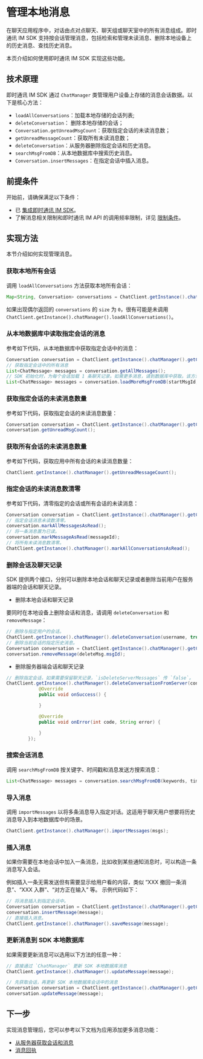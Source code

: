 # 管理本地消息

在聊天应用程序中，对话由点对点聊天、聊天组或聊天室中的所有消息组成。即时通讯 IM SDK 支持按会话管理消息，包括检索和管理未读消息、删除本地设备上的历史消息、查找历史消息。

本页介绍如何使用即时通讯 IM SDK 实现这些功能。

## 技术原理

即时通讯 IM SDK 通过 `ChatManager` 类管理用户设备上存储的消息会话数据。以下是核心方法：

- `loadAllConversations`：加载本地存储的会话列表;
- `deleteConversation`： 删除本地存储的会话；
- `Conversation.getUnreadMsgCount`：获取指定会话的未读消息数；
- `getUnreadMessageCount`：获取所有未读消息数；
- `deleteConversation`：从服务器删除指定会话和历史消息。
- `searchMsgFromDB`：从本地数据库中搜索历史消息。
- `Conversation.insertMessages`：在指定会话中插入消息。

## 前提条件

开始前，请确保满足以下条件：

- 已 [集成即时通讯 IM SDK](./agora_chat_get_started_android?platform=Android#集成-agora-chat-sdk)。
- 了解消息相关限制和即时通讯 IM API 的调用频率限制，详见 [限制条件](./agora_chat_limitation_android?platform=Android)。

## 实现方法

本节介绍如何实现管理消息。

### 获取本地所有会话

调用 `loadAllConversations` 方法获取本地所有会话：

```java
Map<String, Conversation> conversations = ChatClient.getInstance().chatManager().getAllConversations();
```

如果出现偶尔返回的 `conversations` 的 `size` 为 `0`，很有可能是未调用 `ChatClient.getInstance().chatManager().loadAllConversations()`。

### 从本地数据库中读取指定会话的消息

参考如下代码，从本地数据库中获取指定会话中的消息：

```java
Conversation conversation = ChatClient.getInstance().chatManager().getConversation(username);
// 获取指定会话中的所有消息
List<ChatMessage> messages = conversation.getAllMessages();
// SDK 初始化时，为每个会话加载 1 条聊天记录。如需更多消息，请到数据库中获取。该方法获取 `startMsgId` 之前的 `pagesize` 条消息，SDK 会将这些消息自动存入此会话，app 无需添加到会话中。
List<ChatMessage> messages = conversation.loadMoreMsgFromDB(startMsgId, pagesize);
```

### 获取指定会话的未读消息数量

参考如下代码，获取指定会话的未读消息数量：

```java
Conversation conversation = ChatClient.getInstance().chatManager().getConversation(username);
conversation.getUnreadMsgCount();
```

### 获取所有会话的未读消息数量

参考如下代码，获取应用中所有会话的未读消息数量：

```java
ChatClient.getInstance().chatManager().getUnreadMessageCount();
```

### 指定会话的未读消息数清零

参考如下代码，清零指定的会话或所有会话的未读消息：

```java
Conversation conversation = ChatClient.getInstance().chatManager().getConversation(username);
// 指定会话消息未读数清零。
conversation.markAllMessagesAsRead();
// 将一条消息置为已读。
conversation.markMessageAsRead(messageId);
// 将所有未读消息数清零。
ChatClient.getInstance().chatManager().markAllConversationsAsRead();
```

### 删除会话及聊天记录

SDK 提供两个接口，分别可以删除本地会话和聊天记录或者删除当前用户在服务器端的会话和聊天记录。

- 删除本地会话和聊天记录

要同时在本地设备上删除会话和消息，请调用 `deleteConversation` 和 `removeMessage`：

```java
// 删除与指定用户的会话。
ChatClient.getInstance().chatManager().deleteConversation(username, true);
// 删除当前会话的指定历史消息。
Conversation conversation = ChatClient.getInstance().chatManager().getConversation(username);
conversation.removeMessage(deleteMsg.msgId);
```

- 删除服务器端会话和聊天记录

```java
// 删除指定会话，如果需要保留聊天记录，`isDeleteServerMessages` 传 `false`。
ChatClient.getInstance().chatManager().deleteConversationFromServer(conversationId, conversationType, isDeleteServerMessages, new CallBack() {
            @Override
            public void onSuccess() {

            }

            @Override
            public void onError(int code, String error) {

            }
        });
```
### 搜索会话消息

调用 `searchMsgFromDB` 按关键字、时间戳和消息发送方搜索消息：

```java
List<ChatMessage> messages = conversation.searchMsgFromDB(keywords, timeStamp, maxCount, from, Conversation.SearchDirection.UP);
```

### 导入消息

调用 `importMessages` 以将多条消息导入指定对话。这适用于聊天用户想要将历史消息导入到本地数据库中的场景。

```java
ChatClient.getInstance().chatManager().importMessages(msgs);
```

### 插入消息

如果你需要在本地会话中加入一条消息，比如收到某些通知消息时，可以构造一条消息写入会话。

例如插入一条无需发送但有需要显示给用户看的内容，类似 “XXX 撤回一条消息”、“XXX 入群”、“对方正在输入” 等。
示例代码如下：

```java
// 将消息插入到指定会话中。
Conversation conversation = ChatClient.getInstance().chatManager().getConversation(username);
conversation.insertMessage(message);
// 直接插入消息。
ChatClient.getInstance().chatManager().saveMessage(message);
```

### 更新消息到 SDK 本地数据库

如果需要更新消息可以选用以下方法的任意一种：

```java
// 直接通过 `ChatManager` 更新 SDK 本地数据库消息
ChatClient.getInstance().chatManager().updateMessage(message);

// 先获取会话，再更新 SDK 本地数据库会话中的消息
Conversation conversation = ChatClient.getInstance().chatManager().getConversation(conversationId);
conversation.updateMessage(message);
```

## 下一步

实现消息管理后，您可以参考以下文档为应用添加更多消息功能：

- [从服务器获取会话和消息](https://docs.agora.io/en/agora-chat/agora_chat_retrieve_message_android?platform=Android)
- [消息回执](https://docs.agora.io/en/agora-chat/agora_chat_message_receipt_android?platform=Android)